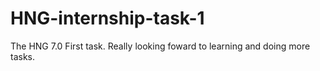 # HNG-internship-task-1
The HNG 7.0 First task.
Really looking foward to learning and doing more tasks.
